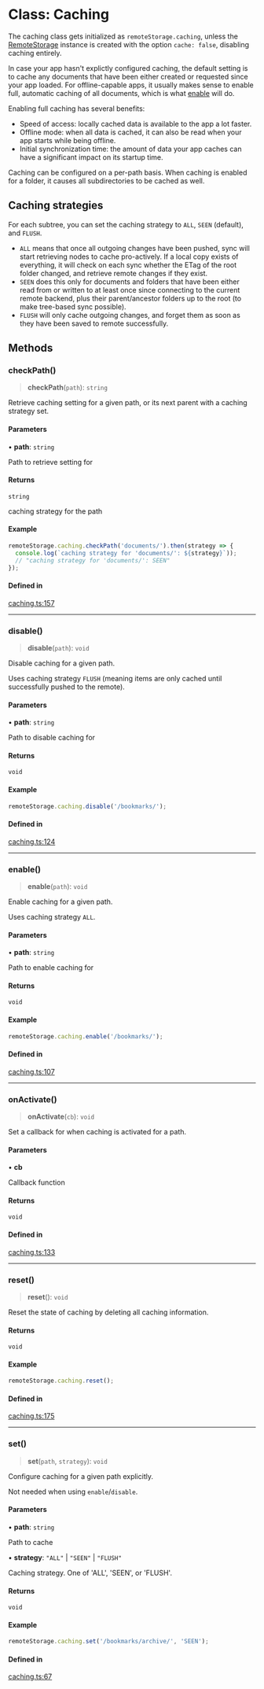 # Class: Caching

The caching class gets initialized as `remoteStorage.caching`, unless the
[RemoteStorage](../../remotestorage/classes/RemoteStorage.md) instance is created with the option `cache: false`, disabling
caching entirely.

In case your app hasn't explictly configured caching, the default setting is to
cache any documents that have been either created or requested since your app
loaded. For offline-capable apps, it usually makes sense to enable full,
automatic caching of all documents, which is what [enable](Caching.md#enable) will do.

Enabling full caching has several benefits:

* Speed of access: locally cached data is available to the app a lot faster.
* Offline mode: when all data is cached, it can also be read when your app
  starts while being offline.
* Initial synchronization time: the amount of data your app caches can
  have a significant impact on its startup time.

Caching can be configured on a per-path basis. When caching is enabled for a
folder, it causes all subdirectories to be cached as well.

## Caching strategies

For each subtree, you can set the caching strategy to ``ALL``, ``SEEN``
(default), and ``FLUSH``.

* `ALL` means that once all outgoing changes have been pushed, sync will
  start retrieving nodes to cache pro-actively. If a local copy exists
  of everything, it will check on each sync whether the ETag of the root
  folder changed, and retrieve remote changes if they exist.
* `SEEN` does this only for documents and folders that have been either
  read from or written to at least once since connecting to the current
  remote backend, plus their parent/ancestor folders up to the root (to
  make tree-based sync possible).
* `FLUSH` will only cache outgoing changes, and forget them as soon as
  they have been saved to remote successfully.

## Methods

### checkPath()

> **checkPath**(`path`): `string`

Retrieve caching setting for a given path, or its next parent
with a caching strategy set.

#### Parameters

• **path**: `string`

Path to retrieve setting for

#### Returns

`string`

caching strategy for the path

#### Example

```js
remoteStorage.caching.checkPath('documents/').then(strategy => {
  console.log(`caching strategy for 'documents/': ${strategy}`));
  // "caching strategy for 'documents/': SEEN"
});
```

#### Defined in

[caching.ts:157](https://github.com/remotestorage/remotestorage.js/blob/9625dcb362d5fe51be7b7fbdbb04492cfbf19644/src/caching.ts#L157)

***

### disable()

> **disable**(`path`): `void`

Disable caching for a given path.

Uses caching strategy ``FLUSH`` (meaning items are only cached until
successfully pushed to the remote).

#### Parameters

• **path**: `string`

Path to disable caching for

#### Returns

`void`

#### Example

```js
remoteStorage.caching.disable('/bookmarks/');
```

#### Defined in

[caching.ts:124](https://github.com/remotestorage/remotestorage.js/blob/9625dcb362d5fe51be7b7fbdbb04492cfbf19644/src/caching.ts#L124)

***

### enable()

> **enable**(`path`): `void`

Enable caching for a given path.

Uses caching strategy ``ALL``.

#### Parameters

• **path**: `string`

Path to enable caching for

#### Returns

`void`

#### Example

```js
remoteStorage.caching.enable('/bookmarks/');
```

#### Defined in

[caching.ts:107](https://github.com/remotestorage/remotestorage.js/blob/9625dcb362d5fe51be7b7fbdbb04492cfbf19644/src/caching.ts#L107)

***

### onActivate()

> **onActivate**(`cb`): `void`

Set a callback for when caching is activated for a path.

#### Parameters

• **cb**

Callback function

#### Returns

`void`

#### Defined in

[caching.ts:133](https://github.com/remotestorage/remotestorage.js/blob/9625dcb362d5fe51be7b7fbdbb04492cfbf19644/src/caching.ts#L133)

***

### reset()

> **reset**(): `void`

Reset the state of caching by deleting all caching information.

#### Returns

`void`

#### Example

```js
remoteStorage.caching.reset();
```

#### Defined in

[caching.ts:175](https://github.com/remotestorage/remotestorage.js/blob/9625dcb362d5fe51be7b7fbdbb04492cfbf19644/src/caching.ts#L175)

***

### set()

> **set**(`path`, `strategy`): `void`

Configure caching for a given path explicitly.

Not needed when using ``enable``/``disable``.

#### Parameters

• **path**: `string`

Path to cache

• **strategy**: `"ALL"` \| `"SEEN"` \| `"FLUSH"`

Caching strategy. One of 'ALL', 'SEEN', or 'FLUSH'.

#### Returns

`void`

#### Example

```js
remoteStorage.caching.set('/bookmarks/archive/', 'SEEN');
```

#### Defined in

[caching.ts:67](https://github.com/remotestorage/remotestorage.js/blob/9625dcb362d5fe51be7b7fbdbb04492cfbf19644/src/caching.ts#L67)
